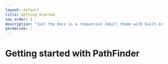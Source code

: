 ```yaml
---
layout: default
title: Getting Started
nav_order: 2
description: "Just the Docs is a responsive Jekyll theme with built-in search that is easily customizable and hosted on GitHub Pages."
permalink: /
---
```


# Getting started with PathFinder


